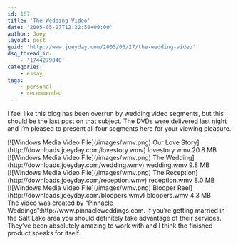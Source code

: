 ```yaml
---
id: 167
title: 'The Wedding Video'
date: '2005-05-27T12:32:50+00:00'
author: Joey
layout: post
guid: 'http://www.joeyday.com/2005/05/27/the-wedding-video'
dsq_thread_id:
    - '1744279040'
categories:
    - essay
tags:
    - personal
    - recommended
---
```


I feel like this blog has been overrun by wedding video segments, but this should be the last post on that subject. The DVDs were delivered last night and I’m pleased to present all four segments here for your viewing pleasure.

<div class="filetile">[![Windows Media Video File](/images/wmv.png) Our Love Story](http://downloads.joeyday.com/lovestory.wmv)  
lovestory.wmv  
20.8 MB</div><div class="filetile">[![Windows Media Video File](/images/wmv.png) The Wedding](http://downloads.joeyday.com/wedding.wmv)  
wedding.wmv  
9.8 MB</div><div class="filetile">[![Windows Media Video File](/images/wmv.png) The Reception](http://downloads.joeyday.com/reception.wmv)  
reception.wmv  
8.0 MB</div><div class="filetile">[![Windows Media Video File](/images/wmv.png) Blooper Reel](http://downloads.joeyday.com/bloopers.wmv)  
bloopers.wmv  
4.3 MB</div>The video was created by “Pinnacle Weddings”:http://www.pinnacleweddings.com. If you’re getting married in the Salt Lake area you should definitely take advantage of their services. They’ve been absolutely amazing to work with and I think the finished product speaks for itself.